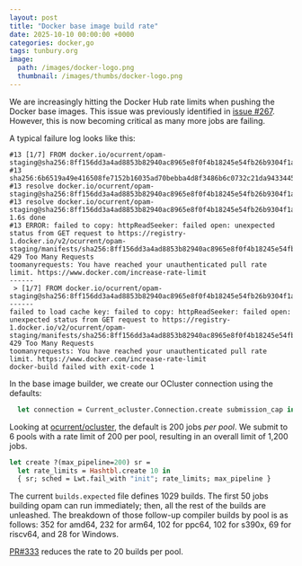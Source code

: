 ```yaml
---
layout: post
title: "Docker base image build rate"
date: 2025-10-10 00:00:00 +0000
categories: docker,go
tags: tunbury.org
image:
  path: /images/docker-logo.png
  thumbnail: /images/thumbs/docker-logo.png
---
```


We are increasingly hitting the Docker Hub rate limits when pushing the Docker base images. This issue was previously identified in [issue #267](https://github.com/ocurrent/docker-base-images/issues/267). However, this is now becoming critical as many more jobs are failing.

A typical failure log looks like this:

```
#13 [1/7] FROM docker.io/ocurrent/opam-staging@sha256:8ff156dd3a4ad8853b82940ac8965e8f0f4b18245e54fb26b9304f1ab961030b
#13 sha256:6b6519a49e416508fe7152b16035ad70bebba4d8f3486b6c0732c21da9433445
#13 resolve docker.io/ocurrent/opam-staging@sha256:8ff156dd3a4ad8853b82940ac8965e8f0f4b18245e54fb26b9304f1ab961030b
#13 resolve docker.io/ocurrent/opam-staging@sha256:8ff156dd3a4ad8853b82940ac8965e8f0f4b18245e54fb26b9304f1ab961030b 1.6s done
#13 ERROR: failed to copy: httpReadSeeker: failed open: unexpected status from GET request to https://registry-1.docker.io/v2/ocurrent/opam-staging/manifests/sha256:8ff156dd3a4ad8853b82940ac8965e8f0f4b18245e54fb26b9304f1ab961030b: 429 Too Many Requests
toomanyrequests: You have reached your unauthenticated pull rate limit. https://www.docker.com/increase-rate-limit
------
 > [1/7] FROM docker.io/ocurrent/opam-staging@sha256:8ff156dd3a4ad8853b82940ac8965e8f0f4b18245e54fb26b9304f1ab961030b:
------
failed to load cache key: failed to copy: httpReadSeeker: failed open: unexpected status from GET request to https://registry-1.docker.io/v2/ocurrent/opam-staging/manifests/sha256:8ff156dd3a4ad8853b82940ac8965e8f0f4b18245e54fb26b9304f1ab961030b: 429 Too Many Requests
toomanyrequests: You have reached your unauthenticated pull rate limit. https://www.docker.com/increase-rate-limit
docker-build failed with exit-code 1
```

In the base image builder, we create our OCluster connection using the defaults:

```ocaml
  let connection = Current_ocluster.Connection.create submission_cap in
```

Looking at [ocurrent/ocluster](https://github.com/ocurrent/ocluster/blob/ba26623c6bca8b917c4252fa9739313fb14692ea/ocurrent-plugin/connection.ml#L177), the default is 200 jobs _per pool_. We submit to 6 pools with a rate limit of 200 per pool, resulting in an overall limit of 1,200 jobs.

```ocaml
let create ?(max_pipeline=200) sr =
  let rate_limits = Hashtbl.create 10 in
  { sr; sched = Lwt.fail_with "init"; rate_limits; max_pipeline }
```

The current `builds.expected` file defines 1029 builds. The first 50 jobs building opam can run immediately; then, all the rest of the builds are unleashed. The breakdown of those follow-up compiler builds by pool is as follows: 352 for amd64, 232 for arm64, 102 for ppc64, 102 for s390x, 69 for riscv64, and 28 for Windows.

[PR#333](https://github.com/ocurrent/docker-base-images/pull/333) reduces the rate to 20 builds per pool.
